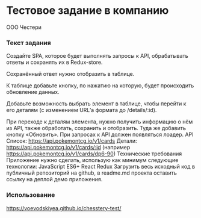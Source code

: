 # Тестовое задание в компанию 
ООО Честери
### Текст задания
Создайте SPA, которое будет выполнять запросы к API, обрабатывать ответы и сохранять их в Redux-store. 

Сохранённый ответ нужно отобразить в таблице.

К таблице добавьте кнопку, по нажатию на которую, будет происходить обновление данных.

Добавьте возможность выбрать элемент в таблице, чтобы перейти к его деталям (с изменением URL’а формата до /details/:id).

При переходе к деталям элемента, нужно получить информацию о нём из API, также обработать, сохранить и отобразить.
Туда же добавить кнопку «Обновить».
При запросах к API должен появляться лоадер.
API
Список: https://api.pokemontcg.io/v1/cards
Детали: https://api.pokemontcg.io/v1/cards/:id (например https://api.pokemontcg.io/v1/cards/dp6-90)
Технические требования
Приложение нужно сделать, использую как минимум следующие технологии:
JavaScript ES6+
React
Redux
Загрузить весь исходный код в публичный репозиторий на github, в readme.md проекта оставить ссылку на деплой демо приложения.
### Использование
https://voevodskiyea.github.io/chesstery-test/
